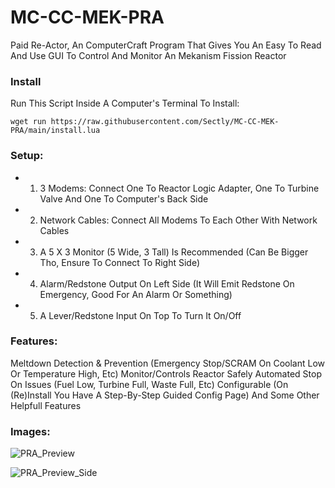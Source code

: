 # MC-CC-MEK-PRA
Paid Re-Actor, An ComputerCraft Program That Gives You An Easy To Read And Use GUI To Control And Monitor An Mekanism Fission Reactor

### Install

Run This Script Inside A Computer's Terminal To Install:
```shell
wget run https://raw.githubusercontent.com/Sectly/MC-CC-MEK-PRA/main/install.lua
```

### Setup:
- 1. 3 Modems: Connect One To Reactor Logic Adapter, One To Turbine Valve And One To Computer's Back Side

- 2. Network Cables: Connect All Modems To Each Other With Network Cables

- 3. A 5 X 3 Monitor (5 Wide, 3 Tall) Is Recommended (Can Be Bigger Tho, Ensure To Connect To Right Side)

- 4. Alarm/Redstone Output On Left Side (It Will Emit Redstone On Emergency, Good For An Alarm Or Something)

- 5. A Lever/Redstone Input On Top To Turn It On/Off

### Features:
Meltdown Detection & Prevention (Emergency Stop/SCRAM On Coolant Low Or Temperature High, Etc)
Monitor/Controls Reactor Safely
Automated Stop On Issues (Fuel Low, Turbine Full, Waste Full, Etc)
Configurable (On (Re)Install You Have A Step-By-Step Guided Config Page)
And Some Other Helpfull Features

### Images:

![PRA_Preview](https://github.com/user-attachments/assets/bca3d22c-5522-4eac-932f-ea1d97f59fa9)

![PRA_Preview_Side](https://github.com/user-attachments/assets/55c9f7dd-6b5a-48c6-8aca-8710e8a58db1)
